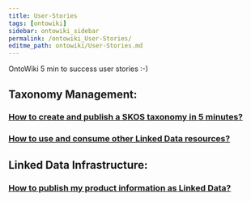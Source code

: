 ```yaml
---
title: User-Stories
tags: [ontowiki]
sidebar: ontowiki_sidebar
permalink: /ontowiki_User-Stories/
editme_path: ontowiki/User-Stories.md
---
```

OntoWiki 5 min to success user stories :-)

## Taxonomy Management:

### [How to create and publish a SKOS taxonomy in 5 minutes?](http://docs.ontowiki.net/ontowiki_How-to-create-and-publish-a-SKOS-taxonomy-in-5-minutes)

### [How to use and consume other Linked Data resources?](http://docs.ontowiki.net/ontowiki_How-to-use-and-consume-other-Linked-Data-resources)

## Linked Data Infrastructure:

### [How to publish my product information as Linked Data?](http://docs.ontowiki.net/ontowiki_How-to-publish-my-product-information-as-Linked-Data)
